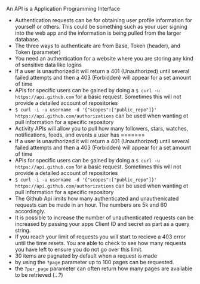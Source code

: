 An API is a Application Programming Interface

  - Authentication requests can be for obtaining user profile information for yourself or others. This could be something such as your user signing into the web app and the information is being pulled from the larger database.
  - The three ways to authenticate are from Base, Token (header), and Token (parameter) 
  - You need an authentication for a website where you are storing any kind of sensitive data like logins
  - If a user is unauthorized it will return a 401 (Unauthorized) until several failed attempts and then a 403 (Forbidden) will appear for a set amount of time
  - APIs for specific users can be gained by doing a ```$ curl -u https://api.github.com``` for a basic request. Sometimes this will not provide a detailed account of repositories
  - ```$ curl -i -u username -d '{"scopes":["public_repo"]}' https://api.github.com/authorizations``` can be used when wanting ot pull information for a specific repository
  - Activity APIs will allow you to pull how many followers, stars, watches, notifications, feeds, and events a user has
=======
  - If a user is unauthorized it will return a 401 (Unauthorized) until several failed attempts and then a 403 (Forbidden) will appear for a set amount of time
  - APIs for specific users can be gained by doing a ```$ curl -u https://api.github.com``` for a basic request. Sometimes this will not provide a detailed account of repositories
  - ```$ curl -i -u username -d '{"scopes":["public_repo"]}' https://api.github.com/authorizations``` can be used when wanting ot pull information for a specific repository
  - The Github Api limits how many authenticated and unauthenicated requests can be made in an hour. The numbers are 5k and 60 accordingly.
  - It is possible to increase the number of unauthenticated requests can be increased by passing your apps Client ID and secret as part as a query string.
  - If you reach your limit of requests you will start to recieve a 403 error until the time resets. You are able to check to see how many requests you have left to ensure you do not go over this limit.
  - 30 items are pagnated by default when a request is made
  - by using the ```?page``` parameter up to 100 pages can be requested.
  - the ```?per_page``` parameter can often return how many pages are available to be retrieved (...?)
